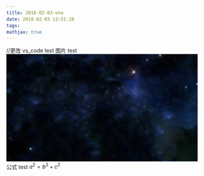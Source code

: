 ```yaml
---
title: 2018-02-03-one
date: 2018-02-03 13:51:28
tags:
mathjax: true
---
```

//更改
vs_code test 
图片 test
![](2018-02-03-one/1.jpg) 
公式 test
$a^2=b^2+c^2$

